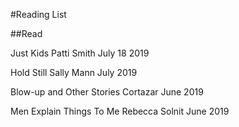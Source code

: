 #Reading List

##Read

Just Kids
Patti Smith
July 18 2019

Hold Still
Sally Mann
July 2019

Blow-up and Other Stories
Cortazar
June 2019

Men Explain Things To Me
Rebecca Solnit
June 2019
